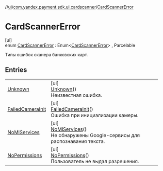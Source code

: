 //[ui](../../../index.md)/[com.yandex.payment.sdk.ui.cardscanner](../index.md)/[CardScannerError](index.md)

# CardScannerError

[ui]\
enum [CardScannerError](index.md) : Enum<[CardScannerError](index.md)> , Parcelable

Типы ошибок сканера банковских карт.

## Entries

| | |
|---|---|
| [Unknown](-unknown/index.md) | [ui]<br>[Unknown](-unknown/index.md)()<br>Неизвестная ошибка. |
| [FailedCameraInit](-failed-camera-init/index.md) | [ui]<br>[FailedCameraInit](-failed-camera-init/index.md)()<br>Ошибка при инициализации камеры. |
| [NoMlServices](-no-ml-services/index.md) | [ui]<br>[NoMlServices](-no-ml-services/index.md)()<br>Не обнаружены Google-сервисы для распознавания текста. |
| [NoPermissions](-no-permissions/index.md) | [ui]<br>[NoPermissions](-no-permissions/index.md)()<br>Пользователь не выдал разрешения. |
